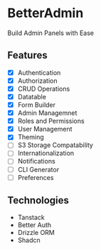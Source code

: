 # BetterAdmin

Build Admin Panels with Ease

## Features

- [x] Authentication
- [x] Authorization
- [x] CRUD Operations
- [x] Datatable
- [x] Form Builder
- [x] Admin Managemnet
- [x] Roles and Permissions
- [x] User Management
- [x] Theming
- [ ] S3 Storage Compatability
- [ ] Internationalization
- [ ] Notifications
- [ ] CLI Generator
- [ ] Preferences

## Technologies

- Tanstack
- Better Auth
- Drizzle ORM
- Shadcn
